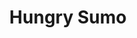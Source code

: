 ---
layout: place
title: "Hungry Sumo"
permalink: /wisconsin/milwaukee/hungry-sumo.html
stateAbbr: WI
stateName: Wisconsin
cityName: Milwaukee
seo:
  name: "Hungry Sumo"
  type: Restaurant
  links: http://www.hungrysumosushibar.com/
description: "Traditional & creative sushi, Japanese & Thai small plates, rice bowls & ramen in a modern space. Looking for sushi in Milwaukee, Wisconsin? Check out Hungry..."
place_id: ChIJ-1Njv34XBYgRmYuSaobePGA
photos:
  - name: >-
      places/ChIJ-1Njv34XBYgRmYuSaobePGA/photos/AeeoHcKyN6nSIYnhrUcZlJZBe_RVHzd73XZCATxkdT_84_Hd_IUbveQHkSqD-oeh-D5STyDe3QJjZ9YPomL7EFiT_607MvxQgZF5HUV0o2AzGt4-XCJKu6DRIsRSQehtt_7W5jw27H1yfnT_FAxxzJo8q7CppBhcNs28Q_xfJMMv9bWrONSrUzrQOZRc327eJdedhNmTsjL08igbLC5JnxTYWz1tqQNydxBy39QZPVEpP8qwQv29VlIRoXAsjZN8VULFJEsco0n8WA46QTP2ARMfrx2KIt-UOq4eQDGZ9nUdvo90Nw
    widthPx: 1704
    heightPx: 960
    authorAttributions:
      - displayName: Hungry Sumo
        uri: https://maps.google.com/maps/contrib/103040293567343445407
        photoUri: >-
          https://lh3.googleusercontent.com/a-/ALV-UjUfDhQTjlzon-DePOH2rvlpDtFOkwqXk2VwL-bR0A6jrNcWLUsY=s100-p-k-no-mo
    flagContentUri: >-
      https://www.google.com/local/imagery/report/?cb_client=maps_api_places.places_api&image_key=!1e10!2sAF1QipOz_ghG7viYhgNJGq4yS0IkrvbyxJjb1LZ_d5Mx&hl=en-US
    googleMapsUri: >-
      https://www.google.com/maps/place//data=!3m4!1e2!3m2!1sAF1QipOz_ghG7viYhgNJGq4yS0IkrvbyxJjb1LZ_d5Mx!2e10!4m2!3m1!1s0x8805177ebf6353fb:0x603cde866a928b99
  - name: >-
      places/ChIJ-1Njv34XBYgRmYuSaobePGA/photos/AeeoHcLwpiHoZ8fNi5fXcV5Cfbv_nmG68oiscITpA9h658O16BkIKLeJ6MfWn5BxhEUDaldzOid9k03yu4NHquAUBWqFt2lliz5sBMKlXYsnRzdGCu2VhXj3kpuqP1zncgHHckD661A5XitRZ5HTsib9_fN1qOudp7HuXPH8PU2xJNOsxsoZpik6MDGgg6GQ9IdtjHJ5_YAiV2QGad-CvDHKaARVaHQjpuaTL2c0h1PymQikiIhkCk8u-YtzrO7xVFDkdPLxBk8koreFFAA2fg8C99mcVVZ0DlBOVKLKeuhRTA5ebykMpuWpOdNz6-V-sGQwqkPC70DQU9J5rjoKC8JkMiApBeKILkoSGUeEfF4VNCP5PmO0C21v_um9AdzUay_unYmqV6W1L1utrTJUrlaTzDIqZTDjTj8l5ft5Xm7UBGOgbw
    widthPx: 4032
    heightPx: 3024
    authorAttributions:
      - displayName: Paul Campbell
        uri: https://maps.google.com/maps/contrib/100239373448318665018
        photoUri: >-
          https://lh3.googleusercontent.com/a/ACg8ocLWJPyyZBCUCztRzR7OcT3EJGIKLOpTuiGp30wZwJuKTCn-Fw=s100-p-k-no-mo
    flagContentUri: >-
      https://www.google.com/local/imagery/report/?cb_client=maps_api_places.places_api&image_key=!1e10!2sCIHM0ogKEICAgMDwyLTNcw&hl=en-US
    googleMapsUri: >-
      https://www.google.com/maps/place//data=!3m4!1e2!3m2!1sCIHM0ogKEICAgMDwyLTNcw!2e10!4m2!3m1!1s0x8805177ebf6353fb:0x603cde866a928b99
  - name: >-
      places/ChIJ-1Njv34XBYgRmYuSaobePGA/photos/AeeoHcIIRxzIijOLuiUqJtV6BClneWKqWpxgiDJL_OwckYnu8jMvXuCWF3yvFBtBUntJUWih39_Jmj6-pVw2-Fdb5UtKja_n50qKccU4STHt_OEG7uL7gZQs4ugrrhINmn7isKcEzFk60bquUL89K0hSU8GIyyV65oZt9X_KobWX2Rz1i5AcejZ-VwVqIjldq5_OQ7Ta2-s9KTyx5bPSBcym6lwmHsotjowE_q07TrSpW3K27P1-xXRNBaGFWmv4UQ_lNgpdOOVTt1_u2JF5XOPUytL5s2UFkfnS-EeIYMhHRTY00w
    widthPx: 1108
    heightPx: 1385
    authorAttributions:
      - displayName: Hungry Sumo
        uri: https://maps.google.com/maps/contrib/103040293567343445407
        photoUri: >-
          https://lh3.googleusercontent.com/a-/ALV-UjUfDhQTjlzon-DePOH2rvlpDtFOkwqXk2VwL-bR0A6jrNcWLUsY=s100-p-k-no-mo
    flagContentUri: >-
      https://www.google.com/local/imagery/report/?cb_client=maps_api_places.places_api&image_key=!1e10!2sAF1QipN40U0_I_4jL029bCmf0lDScj8kryeb_XWSTc5s&hl=en-US
    googleMapsUri: >-
      https://www.google.com/maps/place//data=!3m4!1e2!3m2!1sAF1QipN40U0_I_4jL029bCmf0lDScj8kryeb_XWSTc5s!2e10!4m2!3m1!1s0x8805177ebf6353fb:0x603cde866a928b99
  - name: >-
      places/ChIJ-1Njv34XBYgRmYuSaobePGA/photos/AeeoHcKtBWyLixalL6h_oVRwWzYzuKNjZ8_0v5w-vrB3lWzk1AEQWMAJxV4zKEvnklBiE9WT02-cdJEoE-iTkS24x4CSJRyf3W_fNQQWXXgSmCec-ds3dnhXg000bA0Nek8pMrnpBr50oZQMhD0xlMyD4H8eRC5mK293rHFKfKvt61PbcraqKfJN3_UDu3z90Ctk2Im4PREJS6metQQ6Gs0emiwEC9Lk0pRXCV1cRWhqCor4iS-q2y3INOHpofWNOeR6JXOZK9J4y_2ZSl-M8Ih4EWIRLMdvDEQbM1rjVKTpS3w72SZBvJQTkSMla8XPqYutIPgTkURvM87SfdPnlLe2VOliUQfa0omgRNBAAuLvwFwdjoCemEYP-aPG9G7ZJfJN9dybY5anbhj8fQwpXcuZzLDSdHUMmgVR62ELRtw178zYlQ
    widthPx: 4080
    heightPx: 3072
    authorAttributions:
      - displayName: Lisa C
        uri: https://maps.google.com/maps/contrib/113859678300765148824
        photoUri: >-
          https://lh3.googleusercontent.com/a/ACg8ocJsb_R5XS7nNK-8xczldQpRGgFmeYc4zZIZHlaJtkEd377Exw=s100-p-k-no-mo
    flagContentUri: >-
      https://www.google.com/local/imagery/report/?cb_client=maps_api_places.places_api&image_key=!1e10!2sCIHM0ogKEICAgIDLhazzOA&hl=en-US
    googleMapsUri: >-
      https://www.google.com/maps/place//data=!3m4!1e2!3m2!1sCIHM0ogKEICAgIDLhazzOA!2e10!4m2!3m1!1s0x8805177ebf6353fb:0x603cde866a928b99
  - name: >-
      places/ChIJ-1Njv34XBYgRmYuSaobePGA/photos/AeeoHcK1ZyuR8mNabAI77b79XV-OGUVeG1OkP1q0j0S9IVWEDjDNVTUslqVht6bDvMgAYAIm4FZYPcTR814B0N3vvflnrBHMALvotx0UkNLY1GQYG9tqUj6pPfCZmePcCyXS93atGovHsmIVrwwNCpRImEdvPbCiDQDE3R0IeT8IFhDcPzQQJnh4cBn5wur0_WT0_WJ9HyqmI3hobx7bkm7gFNtrS8I4mnF3zJRzizhXMh24KXk3way5i6_lZYrcg6lR9merE1R_q0Fj2E-lzn3FU5ueLax_eKd64RCSDual1m_n6aTGMJS3eYY_RdDBS7JdsSgJodMgztzTK5K5gDGtf8ks-TovZ53STuehX4V26YFWvtT6j1qWIzViBQN9aPfIJsp22ju4FtYZruZvGGEugRbh_SMrQQdikAK_iNDzDsTeKA
    widthPx: 2683
    heightPx: 2683
    authorAttributions:
      - displayName: John Von Klopp
        uri: https://maps.google.com/maps/contrib/100698135308946665780
        photoUri: >-
          https://lh3.googleusercontent.com/a-/ALV-UjVlIGU5BjI9J6vB9dnGGepsq7iaWD3QlaMdIgQ_ikqQ457OYq9k8w=s100-p-k-no-mo
    flagContentUri: >-
      https://www.google.com/local/imagery/report/?cb_client=maps_api_places.places_api&image_key=!1e10!2sCIHM0ogKEICAgMDAsdj0JQ&hl=en-US
    googleMapsUri: >-
      https://www.google.com/maps/place//data=!3m4!1e2!3m2!1sCIHM0ogKEICAgMDAsdj0JQ!2e10!4m2!3m1!1s0x8805177ebf6353fb:0x603cde866a928b99
  - name: >-
      places/ChIJ-1Njv34XBYgRmYuSaobePGA/photos/AeeoHcKAQO7gewUh_tQQN-9zOMfDLbN3jNq7QtPW7ViYyoyBThmxp2VlqVgRBTshSTjP_YOgIiufs7oYf0kE-VyNruKfe0yvtW56aGNi9plypZGu5wZUJ5jkVVqjkNsLLLA_0mO1JRzh-VVbvXanrEBD73FxnzDJ9uw49oMZ4MupBudQKO0mac06A3t9Wgs4G9_RLjlhCqwnLXkwYCwtR5BhBMu0-uUZrvrXNj2hoAe60B-vZ2l-LpbZfVULpRQewcLict64Is7AeOZD6KJNkQreJ4hXKDmLbiOagAfDEH4m7s5_R5OceFXDQgLqEMKvnWQxrNlXEECZUzrL0E1fzyUJlad4sIspORDtnH9nT09E-4HAeJz_nxiRb-1Qw8V4iRiO68HKmeF1iDSIIwo11_c28UK3MP4VP1EwsPXwIxOmsrc5Bus
    widthPx: 3000
    heightPx: 4000
    authorAttributions:
      - displayName: C. E.
        uri: https://maps.google.com/maps/contrib/107955765144109999388
        photoUri: >-
          https://lh3.googleusercontent.com/a-/ALV-UjWjewKi2rieBCdkGt075B2_ETUc91fqir0II8lwA4Wq7xp_dzbUkg=s100-p-k-no-mo
    flagContentUri: >-
      https://www.google.com/local/imagery/report/?cb_client=maps_api_places.places_api&image_key=!1e10!2sCIHM0ogKEICAgMCA6t6p6gE&hl=en-US
    googleMapsUri: >-
      https://www.google.com/maps/place//data=!3m4!1e2!3m2!1sCIHM0ogKEICAgMCA6t6p6gE!2e10!4m2!3m1!1s0x8805177ebf6353fb:0x603cde866a928b99
  - name: >-
      places/ChIJ-1Njv34XBYgRmYuSaobePGA/photos/AeeoHcLB2DJPrJLKsLMe8iO5lNMqRbAZHb-pDGOjHmke06__EAZvtwAkhVs553eXXBKfMQWVUqWQKJKCHPSSrgz8J6L9EImhEqW3BZSBXkwjZrOQLseJJs6DnR6U4XPcTWigg095cqGclPP4KpJp2kuAceI7iZb7BDyez9KEfCojlTm0VB9DSl0SXNNCtk6yQbX_ADPK3qJn5hPVqzlewVNW7mULiSqb0iyK_bb2Ws4WandeWooMx0VnvXNXzm93j41JOLUFirSwKZmGx45NdMmfwimiW7MqA_khc5oLjTqHGnouVZV1JIsFAo255NqrTaNy9QEp5mvD23OIqnR9BmelLyPdScPLaRIefGHjUbBr9SjDvOqtVC7HDUf-2WtHQYXtiW_huZCvsPSnAVX8qraNx2yEwJyCU4qA7GI_LAEHAUnoUq3l
    widthPx: 4000
    heightPx: 3000
    authorAttributions:
      - displayName: Eric L
        uri: https://maps.google.com/maps/contrib/107109685190181564581
        photoUri: >-
          https://lh3.googleusercontent.com/a-/ALV-UjUPLfnQ7odSrV4AKGjZci1HImAE8s0tAfKXhe3L2ov969v53DrGkQ=s100-p-k-no-mo
    flagContentUri: >-
      https://www.google.com/local/imagery/report/?cb_client=maps_api_places.places_api&image_key=!1e10!2sCIHM0ogKEICAgIDzubqopAE&hl=en-US
    googleMapsUri: >-
      https://www.google.com/maps/place//data=!3m4!1e2!3m2!1sCIHM0ogKEICAgIDzubqopAE!2e10!4m2!3m1!1s0x8805177ebf6353fb:0x603cde866a928b99
  - name: >-
      places/ChIJ-1Njv34XBYgRmYuSaobePGA/photos/AeeoHcKooPIILEX62CEje_X-cc4TMOvgMZfOk9Jo3O50X8hgg57J0KweZRqyOcGx0rQC41w2rv-kXk65y5vs54t4_ESKrTbXHLSLYTbMheI0-WgmDeGqzmmsULGKDUtpxqWH5m7NgBJix1GRtHwnyyTGHtPBmtb1bsFir8KQMf4iTlFP-I3uy0W6QV4Rw8nPh_0O_otpkj_7i0wGq4fIhoqP-YnZfsZc1AvnVbJ2AFSk4XxiwboUhlKiN5MBTMYPp-vLEHOm4Bo7rhNKoKiq-HblG1P1fWfPqkD3ttvXbW4brKRHRp_Os1f5Cqb5Z_sWUu3MzjX_VPA8kJnEJWK-0UhhXbMvbx3IULDQLKn-yVmCiWIaBNIZtQD7xoLn5f3iOZUwK2Qy1A_EEpk-TrjmFEmMrTKgNIbSGZGqSYmlgAwyqKjteg
    widthPx: 4032
    heightPx: 3024
    authorAttributions:
      - displayName: Calvin Brice
        uri: https://maps.google.com/maps/contrib/105723423475271616266
        photoUri: >-
          https://lh3.googleusercontent.com/a-/ALV-UjXuwrLHBM93lzplKfvCx1camAk8kiKwpilPQs9-BymbtqzA-lMXBQ=s100-p-k-no-mo
    flagContentUri: >-
      https://www.google.com/local/imagery/report/?cb_client=maps_api_places.places_api&image_key=!1e10!2sCIHM0ogKEICAgID9pKbjCQ&hl=en-US
    googleMapsUri: >-
      https://www.google.com/maps/place//data=!3m4!1e2!3m2!1sCIHM0ogKEICAgID9pKbjCQ!2e10!4m2!3m1!1s0x8805177ebf6353fb:0x603cde866a928b99
  - name: >-
      places/ChIJ-1Njv34XBYgRmYuSaobePGA/photos/AeeoHcKEstgpJmapyDPvTrB0U6Lrhfai_jF5aXGpHzSaol77P8jPF2xBY4obfwec6NW-WK8wk_jDkEme7irIrmouHXbjKhcljFcRlKLwpZIbLYT5aeHncOcOv0wE3v6cAv4Gp-EdYJRYPMnn_QqPi9Na5RQaUT6yl0mrrmtM1m9OViB-0a7bV9hRkUQE88fSJGEP_xnJAQiiwWnLNutSkWvsKx-dx6un9k1soK46ymx0MpTBGARn2oO8JRL9raB8d4vXzuHMciuNTj6dUFlUDtNwaZzFBPeyPiDLp5J0-gCduXZSNWHBgvRwV-IhWLjcX1vpPUDJFEo2gM8y5o0HEJe2O_hAIKDVoSV1iIV5SmWZr1B7uAoVPP0zl4bYPoxhfMWaY72tf24KTixGAjXPnLf11pQFpki-RxD-dZf0PuWD4-jPjXbe
    widthPx: 4032
    heightPx: 3024
    authorAttributions:
      - displayName: Shaan Somani
        uri: https://maps.google.com/maps/contrib/105034625848482990762
        photoUri: >-
          https://lh3.googleusercontent.com/a-/ALV-UjUgU8Q04XzBlw1pjASDXjs6A85AjIEzMWX5OfVxqEJzoLeJ--lafw=s100-p-k-no-mo
    flagContentUri: >-
      https://www.google.com/local/imagery/report/?cb_client=maps_api_places.places_api&image_key=!1e10!2sCIHM0ogKEICAgIDzo6fBqQE&hl=en-US
    googleMapsUri: >-
      https://www.google.com/maps/place//data=!3m4!1e2!3m2!1sCIHM0ogKEICAgIDzo6fBqQE!2e10!4m2!3m1!1s0x8805177ebf6353fb:0x603cde866a928b99
  - name: >-
      places/ChIJ-1Njv34XBYgRmYuSaobePGA/photos/AeeoHcL3LhEdMif-JntqaJJjgEurBeIcJ2tIK_KpplB-3Ufwgg7yZP7bZcl09vtw453pN0sSwuFtRsid70rBfUd64EsOAl7LT148pc-RMuzjznOeIVuJeD5CL0ukyGGjJVitKrpzKH2S2y-SzDh67hRwXn4ryER-3e2I59zKyurKMPRfCSF9I8au1Y1u-CqSlVKrzdXznpq2RCzqLY5OhnNZALXhy8yEBWkadkXX6ZHgnqwrnSOxawmHmgObdbaGbT5ynGe0HeE4TQP5zvQVbfio02YVgGir0HlBV0jlHTXQZCJbm9AhmbDNkx0leTNlLtk5ymJP5JTxN-rraxshUio4YnLqif0rCa0y1x5uHgHQikTLHIx9DjoW79Ua5FSDKVbVC5wlQ8jKGkPEIncEsmRqm8Ggs0FobHydUB7UAGofmFoGmO0n
    widthPx: 3072
    heightPx: 4080
    authorAttributions:
      - displayName: Adella Deacon
        uri: https://maps.google.com/maps/contrib/115921782004130741205
        photoUri: >-
          https://lh3.googleusercontent.com/a-/ALV-UjV8-V_6wIbMw_vvEHsUBAPtJXosDiqj7OTyW-DSmvaB-hVG9fsYkA=s100-p-k-no-mo
    flagContentUri: >-
      https://www.google.com/local/imagery/report/?cb_client=maps_api_places.places_api&image_key=!1e10!2sCIHM0ogKEICAgICz86HKnQE&hl=en-US
    googleMapsUri: >-
      https://www.google.com/maps/place//data=!3m4!1e2!3m2!1sCIHM0ogKEICAgICz86HKnQE!2e10!4m2!3m1!1s0x8805177ebf6353fb:0x603cde866a928b99
address: 2663 S Kinnickinnic Ave, Milwaukee, WI 53207, USA
street: 2663 S Kinnickinnic Ave
city: Milwaukee
state: WI
zip: '53207'
country: USA
neighborhood: Bay View
latitude: '42.996358'
longitude: '-87.898064'
accessibility_options:
  wheelchairAccessibleParking: false
  wheelchairAccessibleEntrance: true
  wheelchairAccessibleRestroom: true
business_status: OPERATIONAL
name: Hungry Sumo
google_maps_links:
  directionsUri: >-
    https://www.google.com/maps/dir//''/data=!4m7!4m6!1m1!4e2!1m2!1m1!1s0x8805177ebf6353fb:0x603cde866a928b99!3e0
  placeUri: https://maps.google.com/?cid=6934662195138694041
  writeAReviewUri: >-
    https://www.google.com/maps/place//data=!4m3!3m2!1s0x8805177ebf6353fb:0x603cde866a928b99!12e1
  reviewsUri: >-
    https://www.google.com/maps/place//data=!4m4!3m3!1s0x8805177ebf6353fb:0x603cde866a928b99!9m1!1b1
  photosUri: >-
    https://www.google.com/maps/place//data=!4m3!3m2!1s0x8805177ebf6353fb:0x603cde866a928b99!10e5
primary_type: Japanese Restaurant
opening_hours:
  regular: null
  current: null
secondary_opening_hours:
  regular:
    weekdayDescriptions: null
    type: null
  current:
    weekdayDescriptions: null
    type: null
phone: (414) 595-9656
price_level: PRICE_LEVEL_MODERATE
price_range: $20 &ndash; $30
rating: '4.7'
rating_count: 1241
website: http://www.hungrysumosushibar.com/
reviews:
  - name: >-
      places/ChIJ-1Njv34XBYgRmYuSaobePGA/reviews/ChZDSUhNMG9nS0VJQ0FnTUNBNnQ2cFNnEAE
    relativePublishTimeDescription: 2 months ago
    rating: 5
    text:
      text: >-
        Hungry Sumo is a great place to experience a bit of Asian fusion and
        really dig into an extensive menu featuring Thai and Japanese cuisine.
        We went early as they did not take reservations, and it certainly was
        bustling when we went on a Thursday early evening. This place is well
        known for its fast table service and attentive wait staff, and they
        certainly delivered on hot, flavorful plates of food. We particularly
        enjoyed the pork bao buns, especially the spicy (but not too hot)
        mustard-like sauce that accompanied the perfectly soft and pillows bao
        buns! The sushi was amazing! Some of the best in Milwaukee, we feel!
        Fresh vegetables that crunch and pair well nestled in perfectly stick
        rice and seaweed wraps! We loved the sauce pairings with the raw fish
        and really enjoyed the contemporary rolls! Try the Lady Marmalade... it
        was spicy and sweet and tasted amazing with the raw salmon.  It was a
        wonderful place to visit, and we will go back again to try the Thai and
        Ramen dishes!
      languageCode: en
    originalText:
      text: >-
        Hungry Sumo is a great place to experience a bit of Asian fusion and
        really dig into an extensive menu featuring Thai and Japanese cuisine.
        We went early as they did not take reservations, and it certainly was
        bustling when we went on a Thursday early evening. This place is well
        known for its fast table service and attentive wait staff, and they
        certainly delivered on hot, flavorful plates of food. We particularly
        enjoyed the pork bao buns, especially the spicy (but not too hot)
        mustard-like sauce that accompanied the perfectly soft and pillows bao
        buns! The sushi was amazing! Some of the best in Milwaukee, we feel!
        Fresh vegetables that crunch and pair well nestled in perfectly stick
        rice and seaweed wraps! We loved the sauce pairings with the raw fish
        and really enjoyed the contemporary rolls! Try the Lady Marmalade... it
        was spicy and sweet and tasted amazing with the raw salmon.  It was a
        wonderful place to visit, and we will go back again to try the Thai and
        Ramen dishes!
      languageCode: en
    authorAttribution:
      displayName: C. E.
      uri: https://www.google.com/maps/contrib/107955765144109999388/reviews
      photoUri: >-
        https://lh3.googleusercontent.com/a-/ALV-UjWjewKi2rieBCdkGt075B2_ETUc91fqir0II8lwA4Wq7xp_dzbUkg=s128-c0x00000000-cc-rp-mo-ba6
    publishTime: '2025-01-31T00:48:21.116840Z'
    flagContentUri: >-
      https://www.google.com/local/review/rap/report?postId=ChZDSUhNMG9nS0VJQ0FnTUNBNnQ2cFNnEAE&d=17924085&t=1
    googleMapsUri: >-
      https://www.google.com/maps/reviews/data=!4m6!14m5!1m4!2m3!1sChZDSUhNMG9nS0VJQ0FnTUNBNnQ2cFNnEAE!2m1!1s0x8805177ebf6353fb:0x603cde866a928b99
  - name: >-
      places/ChIJ-1Njv34XBYgRmYuSaobePGA/reviews/ChZDSUhNMG9nS0VJQ0FnTUR3eUxUTkV3EAE
    relativePublishTimeDescription: 3 weeks ago
    rating: 5
    text:
      text: >-
        Staff very friendly, and as accommodating as possible.  Plenty of both
        traditional and contemporary decor.  Sushi is super fresh.  Prices just
        a tad on the higher side.  Even weekday lunch, tables are in demand.
      languageCode: en
    originalText:
      text: >-
        Staff very friendly, and as accommodating as possible.  Plenty of both
        traditional and contemporary decor.  Sushi is super fresh.  Prices just
        a tad on the higher side.  Even weekday lunch, tables are in demand.
      languageCode: en
    authorAttribution:
      displayName: Paul Campbell
      uri: https://www.google.com/maps/contrib/100239373448318665018/reviews
      photoUri: >-
        https://lh3.googleusercontent.com/a/ACg8ocLWJPyyZBCUCztRzR7OcT3EJGIKLOpTuiGp30wZwJuKTCn-Fw=s128-c0x00000000-cc-rp-mo-ba4
    publishTime: '2025-03-23T02:53:27.036910Z'
    flagContentUri: >-
      https://www.google.com/local/review/rap/report?postId=ChZDSUhNMG9nS0VJQ0FnTUR3eUxUTkV3EAE&d=17924085&t=1
    googleMapsUri: >-
      https://www.google.com/maps/reviews/data=!4m6!14m5!1m4!2m3!1sChZDSUhNMG9nS0VJQ0FnTUR3eUxUTkV3EAE!2m1!1s0x8805177ebf6353fb:0x603cde866a928b99
  - name: >-
      places/ChIJ-1Njv34XBYgRmYuSaobePGA/reviews/ChZDSUhNMG9nS0VJQ0FnTURBc2RqMGVREAE
    relativePublishTimeDescription: 2 months ago
    rating: 5
    text:
      text: >-
        The food hit the spot.

        The waitress was very attentive. Very pleasant. Even tho a customer had
        a coat hanging on the floor, tripped our server who crashed to the
        ground. She stayed sweet and smiling, started off by asking if we had
        any food allergies to be concerned about. (And yes, there are so many
        places where when asking about egg we sometimes get the oddest looks.
        Today no one with an egg allergy was with us….) I had hot sake for the
        first time. It was different but I enjoyed it. I had hot tea as well. I
        got chicken dumplings and spicy miso ramen. It was great. It had a hint
        of smoky flavor too. It was pretty busy, I feel like this place is
        popular and I was lucky to get in. It was about 12:30 on Saturday.
      languageCode: en
    originalText:
      text: >-
        The food hit the spot.

        The waitress was very attentive. Very pleasant. Even tho a customer had
        a coat hanging on the floor, tripped our server who crashed to the
        ground. She stayed sweet and smiling, started off by asking if we had
        any food allergies to be concerned about. (And yes, there are so many
        places where when asking about egg we sometimes get the oddest looks.
        Today no one with an egg allergy was with us….) I had hot sake for the
        first time. It was different but I enjoyed it. I had hot tea as well. I
        got chicken dumplings and spicy miso ramen. It was great. It had a hint
        of smoky flavor too. It was pretty busy, I feel like this place is
        popular and I was lucky to get in. It was about 12:30 on Saturday.
      languageCode: en
    authorAttribution:
      displayName: John Von Klopp
      uri: https://www.google.com/maps/contrib/100698135308946665780/reviews
      photoUri: >-
        https://lh3.googleusercontent.com/a-/ALV-UjVlIGU5BjI9J6vB9dnGGepsq7iaWD3QlaMdIgQ_ikqQ457OYq9k8w=s128-c0x00000000-cc-rp-mo-ba4
    publishTime: '2025-02-09T21:15:10.504446Z'
    flagContentUri: >-
      https://www.google.com/local/review/rap/report?postId=ChZDSUhNMG9nS0VJQ0FnTURBc2RqMGVREAE&d=17924085&t=1
    googleMapsUri: >-
      https://www.google.com/maps/reviews/data=!4m6!14m5!1m4!2m3!1sChZDSUhNMG9nS0VJQ0FnTURBc2RqMGVREAE!2m1!1s0x8805177ebf6353fb:0x603cde866a928b99
  - name: >-
      places/ChIJ-1Njv34XBYgRmYuSaobePGA/reviews/ChdDSUhNMG9nS0VJQ0FnTUNncmR1eWpnRRAB
    relativePublishTimeDescription: a month ago
    rating: 5
    text:
      text: >-
        I absolutely love this restaurant, I’ve been going here to eat since I
        was 7 (when it opened) the owners are incredibly sweet and amazing along
        with the staff who are also super friendly. On the terms of the actual
        food, you can’t go wrong. Genuinely everything on the menu is exquisite.
        The very crunchy roll is one of their classics that I’ve been ordering
        for ages, it’s a deep fried creamy roll and it’s absolutely perfect.
        Their sushi plates are decadent and have beautiful presentation. I
        highly recommend the pork buns, and tonkotsu ramen. Additionally, over
        the years as I’ve watched this place grow they are very cultured, and
        the atmosphere is very pleasant and clean, I love all their decorations
        and highly recommend going!! I hope this place stays open forever 💕
      languageCode: en
    originalText:
      text: >-
        I absolutely love this restaurant, I’ve been going here to eat since I
        was 7 (when it opened) the owners are incredibly sweet and amazing along
        with the staff who are also super friendly. On the terms of the actual
        food, you can’t go wrong. Genuinely everything on the menu is exquisite.
        The very crunchy roll is one of their classics that I’ve been ordering
        for ages, it’s a deep fried creamy roll and it’s absolutely perfect.
        Their sushi plates are decadent and have beautiful presentation. I
        highly recommend the pork buns, and tonkotsu ramen. Additionally, over
        the years as I’ve watched this place grow they are very cultured, and
        the atmosphere is very pleasant and clean, I love all their decorations
        and highly recommend going!! I hope this place stays open forever 💕
      languageCode: en
    authorAttribution:
      displayName: Ace
      uri: https://www.google.com/maps/contrib/102547571660253146541/reviews
      photoUri: >-
        https://lh3.googleusercontent.com/a-/ALV-UjX6TQEGH2UbjesJzRNZH3XodB_oRrMfuFzRKIHfGhqjLg2cOfg=s128-c0x00000000-cc-rp-mo
    publishTime: '2025-02-19T23:24:12.874781Z'
    flagContentUri: >-
      https://www.google.com/local/review/rap/report?postId=ChdDSUhNMG9nS0VJQ0FnTUNncmR1eWpnRRAB&d=17924085&t=1
    googleMapsUri: >-
      https://www.google.com/maps/reviews/data=!4m6!14m5!1m4!2m3!1sChdDSUhNMG9nS0VJQ0FnTUNncmR1eWpnRRAB!2m1!1s0x8805177ebf6353fb:0x603cde866a928b99
  - name: >-
      places/ChIJ-1Njv34XBYgRmYuSaobePGA/reviews/ChdDSUhNMG9nS0VJQ0FnTUNBOE96RnNnRRAB
    relativePublishTimeDescription: 2 months ago
    rating: 5
    text:
      text: >-
        The staff are amazing and very friendly. The ramen was creamy with large
        portions of pork and to be honest I'd go back just to have those pork
        steam buns again.
      languageCode: en
    originalText:
      text: >-
        The staff are amazing and very friendly. The ramen was creamy with large
        portions of pork and to be honest I'd go back just to have those pork
        steam buns again.
      languageCode: en
    authorAttribution:
      displayName: Ali The13thMouse
      uri: https://www.google.com/maps/contrib/100251363525721927732/reviews
      photoUri: >-
        https://lh3.googleusercontent.com/a/ACg8ocIMeB8ykmr2lxvnNE2zRX11A1SUqNS5npA8ygH7mGe84iOLbA=s128-c0x00000000-cc-rp-mo
    publishTime: '2025-01-29T03:17:10.825962Z'
    flagContentUri: >-
      https://www.google.com/local/review/rap/report?postId=ChdDSUhNMG9nS0VJQ0FnTUNBOE96RnNnRRAB&d=17924085&t=1
    googleMapsUri: >-
      https://www.google.com/maps/reviews/data=!4m6!14m5!1m4!2m3!1sChdDSUhNMG9nS0VJQ0FnTUNBOE96RnNnRRAB!2m1!1s0x8805177ebf6353fb:0x603cde866a928b99
parking_options:
  freeStreetParking: true
  valetParking: false
payment_options:
  acceptsCreditCards: true
  acceptsDebitCards: true
  acceptsCashOnly: false
  acceptsNfc: true
allow_dogs: null
curbside_pickup: null
delivery: false
dine_in: true
good_for_children: false
good_for_groups: null
good_for_sports: false
live_music: false
menu_for_children: false
outdoor_seating: false
reservable: false
restroom: true
serves_beer: true
serves_breakfast: false
serves_brunch: false
serves_cocktails: true
serves_coffee: null
serves_dinner: true
serves_dessert: true
serves_lunch: true
serves_vegetarian_food: true
serves_wine: true
takeout: true
summary: >-
  Traditional & creative sushi, Japanese & Thai small plates, rice bowls & ramen
  in a modern space.

---